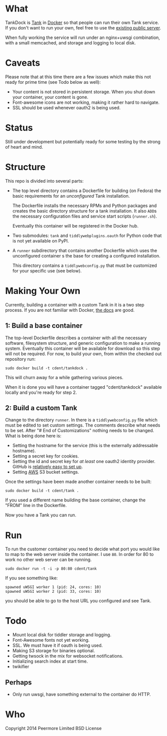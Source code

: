 # What

TankDock is [Tank](https://tank.peermore.com/) in
[Docker](https://docker.com/) so that people can run their own Tank
service. If you don't want to run your own, feel free to use the
[existing public server](https://tank.peermore.com/).

When fully working the service will run under an nginx+uwsgi combination,
with a small memcached, and storage and logging to local disk.

# Caveats

Please note that at this time there are a few issues which make this
not ready for prime time (see Todo below as well):

* Your content is not stored in persistent storage. When you shut
  down your container, your content is gone.
* Font-awesome icons are not working, making it rather hard to
  navigate.
* SSL should be used whenever oauth2 is being used.

# Status

Still under development but potentially ready for some testing by the
strong of heart and mind.

# Structure

This repo is divided into several parts:

* The top level directory contains a Dockerfile for building (on
  Fedora) the basic requirements for an _unconfigured_ Tank
  installation.

  The Dockerfile installs the necessary RPMs and Python packages
  and creates the basic directory structure for a tank installation.
  It also `ADD`s the necessary configuration files and service
  start scripts (`runner.sh`).

  Eventually this container will be registered in the Docker hub.

* Two submodules: `tank` and `tiddlywebplugins.oauth` for Python
  code that is not yet available on PyPI.

* A `runner` subdirectory that contains another Dockerfile which
  uses the unconfigured container s the base for creating a
  configured installation.

  This directory contains a `tiddlywebconfig.py` that must be
  customized for your specific use (see below).

# Making Your Own

Currently, building a container with a custom Tank in it is a two
step process. If you are not familiar with Docker, [the
docs](http://docs.docker.com/) are good.

## 1: Build a base container

The top-level Dockerfile describes a container with all the
necessary software, filesystem structure, and generic configuration
to make a running system. Eventually this container will be
available for download so this step will not be required. For now,
to build your own, from within the checked out repository run:

```
sudo docker build -t cdent/tankdock .
```

This will churn away for a while gathering various pieces.

When it is done you will have a container tagged "cdent/tankdock"
available locally and you're ready for step 2.

## 2: Build a custom Tank

Change to the directory `runner`. In there is a `tiddlywebconfig.py`
file which must be edited to set custom settings. The comments
describe what needs to be set. After "# End of Customizations"
nothing needs to be changed. What is being done here is:

* Setting the hostname for the service (this is the externally
  addressable hostname).
* Setting a secret key for cookies.
* Setting the id and secret key for _at least_ one oauth2 identity
  provider. GitHub is [relatively easy to set
  up](https://github.com/settings/applications).
* Setting [AWS](http://aws.amazon.com/) S3 bucket settings.

Once the settings have been made another container needs to be built:

```
sudo docker build -t cdent/tank .
```

If you used a different name building the base container, change the
"FROM" line in the Dockerfile.

Now you have a Tank you can run.

# Run

To run the customer container you need to decide what port you would
like to map to the web server inside the container. I use `80`. In
order for 80 to work no other web server can be running.

```
sudo docker run -t -i -p 80:80 cdent/tank
```

If you see something like:

```
spawned uWSGI worker 1 (pid: 24, cores: 10)
spawned uWSGI worker 2 (pid: 33, cores: 10)
```

you should be able to go to the host URL you configured and see
Tank.

# Todo

* Mount local disk for tiddler storage and logging.
* Font-Awesome fonts not yet working.
* SSL. We must have it if oauth is being used.
* Making S3 storage for binaries optional.
* Getting twsock in the mix for websocket notifications.
* Initializing search index at start time.
* twikifier

## Perhaps

* Only run uwsgi, have something external to the container do HTTP.

# Who

Copyright 2014 Peermore Limited
BSD License

